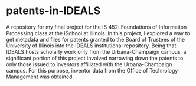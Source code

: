 # patents-in-IDEALS
A repository for my final project for the IS 452: Foundations of Information Processing class at the iSchool at Illinois. In this project, I explored a way to get metadata and files for patents granted to the Board of Trustees of the University of Illinois into the IDEALS institutional repository. Being that IDEALS hosts scholarly work only from the Urbana-Champaign campus, a significant portion of this project involved narrowing down the patents to only those issued to inventors affiliated with the Urbana-Champaign campus. For this purpose, inventor data from the Office of Technology Management was obtained. 
